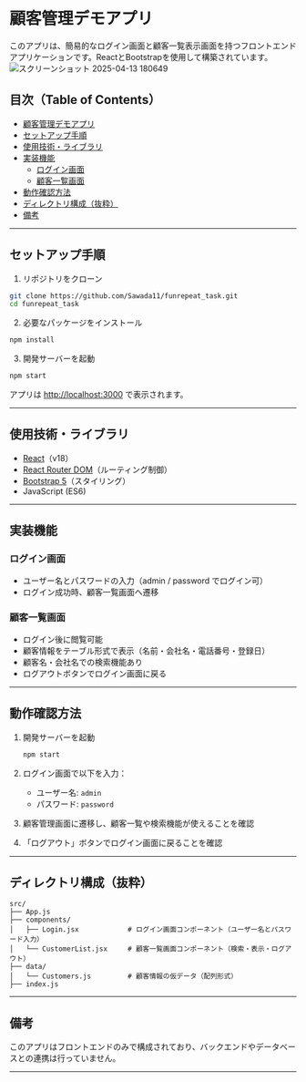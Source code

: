 # 顧客管理デモアプリ

このアプリは、簡易的なログイン画面と顧客一覧表示画面を持つフロントエンドアプリケーションです。ReactとBootstrapを使用して構築されています。
![スクリーンショット 2025-04-13 180649](https://github.com/user-attachments/assets/457758a7-0326-4ff3-990b-173f94d7ab6f)
##  目次（Table of Contents）

- [顧客管理デモアプリ](#顧客管理デモアプリ)
- [セットアップ手順](#セットアップ手順)
- [使用技術・ライブラリ](#使用技術ライブラリ)
- [実装機能](#実装機能)
  - [ログイン画面](#ログイン画面)
  - [顧客一覧画面](#顧客一覧画面)
- [動作確認方法](#動作確認方法)
- [ディレクトリ構成（抜粋）](#ディレクトリ構成抜粋)
- [備考](#備考)

---

## セットアップ手順

1. リポジトリをクローン

```bash
git clone https://github.com/Sawada11/funrepeat_task.git
cd funrepeat_task
```

2. 必要なパッケージをインストール

```bash
npm install
```

3. 開発サーバーを起動

```bash
npm start
```

アプリは [http://localhost:3000](http://localhost:3000) で表示されます。

---

## 使用技術・ライブラリ

- [React](https://reactjs.org/)（v18）
- [React Router DOM](https://reactrouter.com/)（ルーティング制御）
- [Bootstrap 5](https://getbootstrap.com/)（スタイリング）
- JavaScript (ES6)

---

## 実装機能

### ログイン画面
- ユーザー名とパスワードの入力（admin / password でログイン可）
- ログイン成功時、顧客一覧画面へ遷移

### 顧客一覧画面
- ログイン後に閲覧可能
- 顧客情報をテーブル形式で表示（名前・会社名・電話番号・登録日）
- 顧客名・会社名での検索機能あり
- ログアウトボタンでログイン画面に戻る

---

## 動作確認方法

1. 開発サーバーを起動
   ```bash
   npm start
   ```

2. ログイン画面で以下を入力：
   - ユーザー名: `admin`
   - パスワード: `password`

3. 顧客管理画面に遷移し、顧客一覧や検索機能が使えることを確認

4. 「ログアウト」ボタンでログイン画面に戻ることを確認

---

## ディレクトリ構成（抜粋）

```
src/
├── App.js                   
├── components/              
│   ├── Login.jsx            # ログイン画面コンポーネント（ユーザー名とパスワード入力）
│   └── CustomerList.jsx     # 顧客一覧画面コンポーネント（検索・表示・ログアウト）
├── data/                    
│   └── Customers.js         # 顧客情報の仮データ（配列形式）
├── index.js                 

```

---

## 備考

このアプリはフロントエンドのみで構成されており、バックエンドやデータベースとの連携は行っていません。

---
